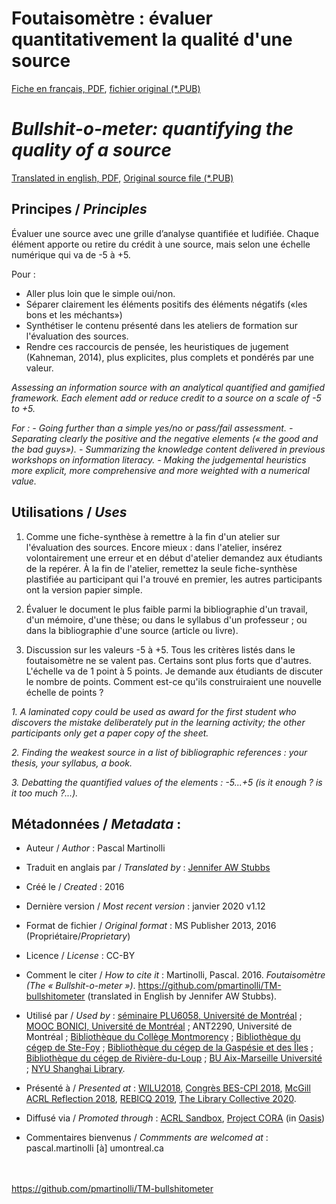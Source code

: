 # Foutaisomètre : évaluer quantitativement la qualité d'une source

[Fiche en français, PDF](https://github.com/pmartinolli/TM-bullshitometer/blob/master/files/foutaisometre-v.1.12.fr.pdf), [fichier original (*.PUB)](https://github.com/pmartinolli/TM-bullshitometer/tree/master/files)

# *Bullshit-o-meter: quantifying the quality of a source* 

[Translated in english, PDF](https://github.com/pmartinolli/TM-bullshitometer/blob/master/files/bs-meter-v.1.12.en.pdf),  [Original source file (*.PUB)](https://github.com/pmartinolli/TM-bullshitometer/tree/master/files)

## Principes / *Principles*

Évaluer une source avec une grille d’analyse quantifiée et ludifiée. Chaque élément apporte ou retire du crédit à une source, mais selon une échelle numérique qui va de -5 à +5.

Pour :

- Aller plus loin que le simple oui/non.
- Séparer clairement les éléments positifs des éléments négatifs («les bons et les méchants»)
- Synthétiser le contenu présenté dans les ateliers de formation sur l'évaluation des sources.
- Rendre ces raccourcis de pensée, les heuristiques de jugement (Kahneman, 2014), plus explicites, plus complets et pondérés par une valeur.

*Assessing an information source with an analytical quantified and gamified framework. Each element add or reduce credit to a source on a scale of -5 to +5.*

*For :*
*- Going further than a simple yes/no or pass/fail assessment.*
*- Separating clearly the positive and the negative elements (« the good and the bad guys»).*
*- Summarizing the knowledge content delivered in previous workshops on information literacy.*
*- Making the judgemental heuristics more explicit, more comprehensive and more weighted with a numerical value.*

## Utilisations / *Uses*

1. Comme une fiche-synthèse à remettre à la fin d'un atelier sur l'évaluation des sources. Encore mieux : dans l'atelier, insérez volontairement une erreur et en début d'atelier demandez aux étudiants de la repérer. À la fin de l'atelier, remettez la seule fiche-synthèse plastifiée au participant qui l'a trouvé en premier, les autres participants ont la version papier simple.

2. Évaluer le document le plus faible parmi la bibliographie d'un travail, d'un mémoire, d'une thèse; ou dans le syllabus d'un professeur ; ou dans la bibliographie d'une source (article ou livre).

3. Discussion sur les valeurs -5  à +5. Tous les critères listés dans le foutaisomètre ne se valent pas. Certains sont plus forts que d'autres. L'échelle va de 1 point à 5 points. Je demande aux étudiants de discuter le nombre de points. Comment est-ce qu'ils construiraient une nouvelle échelle de points ?

*1. A laminated copy could be used as award for the first student who discovers the mistake deliberately put in the learning activity; the other participants only get a paper copy of the sheet.*

*2. Finding the weakest source in a list of bibliographic references : your thesis, your syllabus, a book.*

*3. Debatting the quantified values of the elements : -5...+5 (is it enough ? is it too much ?...).*




## Métadonnées / *Metadata* :

* Auteur / *Author* : Pascal Martinolli

* Traduit en anglais par / *Translated by* : [Jennifer AW Stubbs](https://github.com/jas58)

* Créé le / *Created* : 2016

* Dernière version / *Most recent version* : janvier 2020 v1.12

* Format de fichier / *Original format* : MS Publisher 2013, 2016 (Propriétaire/*Proprietary*)

* Licence / *License* : CC-BY

* Comment le citer / *How to cite it* : Martinolli, Pascal. 2016. *Foutaisomètre (The « Bullshit-o-meter »)*. https://github.com/pmartinolli/TM-bullshitometer (translated in English by Jennifer AW Stubbs).

* Utilisé par / *Used by* : [séminaire PLU6058, Université de Montréal](https://bib.umontreal.ca/multidisciplinaire/plu6058) ; [MOOC BONICI, Université de Montréal](https://github.com/pmartinolli/BoniCI) ; ANT2290, Université de Montréal  ;  [Bibliothèque du Collège Montmorency](https://www.cmontmorency.qc.ca/etudiants/services-aux-etudiants/bibliotheque/) ; [Bibliothèque du cégep de Ste-Foy](https://biblio.cegep-ste-foy.qc.ca/fileadmin/documents/bibliotheque/grille_evaluation_information_20200115.pdf) ; [Bibliothèque du cégep de la Gaspésie et des Îles](http://www.cegepgim.ca/biblio/gaspe) ; [Bibliothèque du cégep de Rivière-du-Loup](https://www.cegeprdl.ca/grand-public/bibliotheque/aide-a-la-recherche/) ; [BU Aix-Marseille Université](https://bu.univ-amu.libguides.com/infox) ; [NYU Shanghai Library](https://shanghai.nyu.edu/academics/library).

* Présenté à / *Presented at* : [WILU2018](http://hdl.handle.net/1866/20641), [Congrès BES-CPI 2018]( http://hdl.handle.net/1866/21087), [McGill ACRL Reflection 2018](https://zotrpg.blogspot.com/2018/11/trpg-elements-to-enhance-student.html), [REBICQ 2019](http://hdl.handle.net/1866/22188), [The Library Collective 2020](https://www.thelibrarycollective.org/).

* Diffusé via / *Promoted through* : [ACRL Sandbox](http://sandbox.acrl.org/users/pascalou), [Project CORA](https://www.projectcora.org/users/pascalmartinolliumontrealca) (in [Oasis](https://oasis.geneseo.edu/basic_search.php?search_query=foutaisom%C3%A8tre))

* Commentaires bienvenus / *Commments are welcomed at* : pascal.martinolli [à] umontreal.ca

\
\
https://github.com/pmartinolli/TM-bullshitometer
